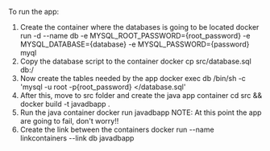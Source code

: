 To run the app:
1) Create the container where the databases is going to be located
	docker run -d --name db -e MYSQL_ROOT_PASSWORD={root_password} -e MYSQL_DATABASE={database} -e MYSQL_PASSWORD={password}  myql
2) Copy the database script to the container
	docker cp src/database.sql db:/
3) Now create the tables needed by the app
	docker exec db /bin/sh -c 'mysql -u root -p{root_password} </database.sql'
4) After this, move to src folder and create the java app container
	cd src && docker build -t javadbapp .
5) Run the java container
	docker run javadbapp
NOTE: At this point the app are going to fail, don't worry!!
5) Create the link between the containers
	docker run --name linkcontainers --link db javadbapp
